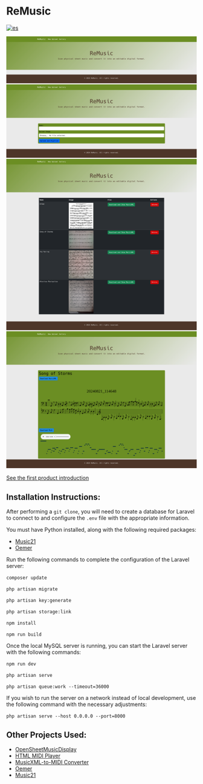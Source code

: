 # ReMusic
[![es](https://img.shields.io/badge/lang-es-red.svg)](https://github.com/SanQuilmas/ReMusic/blob/main/README.es.md)

![](/ReMusic/Demo%20Images/ReMusic-Welcome.png)
![](/ReMusic/Demo%20Images/ReMusic-Create.png)
![](/ReMusic/Demo%20Images/ReMusic-Gallery.png)
![](/ReMusic/Demo%20Images/ReMusic-ShowDownload.png)

[See the first product introduction](https://youtube.com/shorts/q2IjKk_yYT8?feature=share)

## Installation Instructions:

After performing a `git clone`, you will need to create a database for Laravel to connect to and configure the `.env` file with the appropriate information.

You must have Python installed, along with the following required packages:
- [Music21](https://pypi.org/project/music21/)
- [Oemer](https://pypi.org/project/oemer/)

Run the following commands to complete the configuration of the Laravel server:
```
composer update
```
```
php artisan migrate
```
```
php artisan key:generate
```
```
php artisan storage:link
```
```
npm install
```
```
npm run build
```

Once the local MySQL server is running, you can start the Laravel server with the following commands:

```
npm run dev
```
```
php artisan serve
```
```
php artisan queue:work --timeout=36000
```
If you wish to run the server on a network instead of local development, use the following command with the necessary adjustments:
```
php artisan serve --host 0.0.0.0 --port=8000
```

## Other Projects Used:
- [OpenSheetMusicDisplay](https://github.com/opensheetmusicdisplay/opensheetmusicdisplay)
- [HTML MIDI Player](https://github.com/cifkao/html-midi-player)
- [MusicXML-to-MIDI Converter](https://github.com/ianberman/MusicXML-to-MIDI-Converter/)
- [Oemer](https://github.com/BreezeWhite/oemer)
- [Music21](https://github.com/cuthbertLab/music21)
